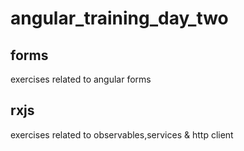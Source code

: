 # angular_training_day_two

## forms 
exercises related to angular forms

## rxjs
exercises related to observables,services & http client
